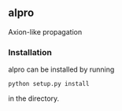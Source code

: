 ## alpro

Axion-like propagation 

### Installation

alpro can be installed by running

```
python setup.py install
```

in the directory. 

